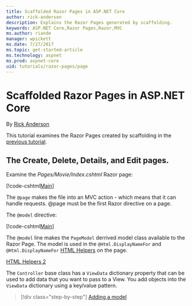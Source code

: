 ```yaml
---
title: Scaffolded Razor Pages in ASP.NET Core
author: rick-anderson
description: Explains the Razor Pages generated by scaffolding.
keywords: ASP.NET Core,Razor Pages,Razor,MVC
ms.author: riande
manager: wpickett
ms.date: 7/27/2017
ms.topic: get-started-article
ms.technology: aspnet
ms.prod: aspnet-core
uid: tutorials/razor-pages/page
---
```

# Scaffolded Razor Pages in ASP.NET Core

By [Rick Anderson](https://twitter.com/RickAndMSFT)

This tutorial examines the Razor Pages created by scaffolding in the [previous tutorial](xref:tutorials/razor-pages/page). 

## The Create, Delete, Details, and Edit pages.

Examine the *Pages/Movie/Index.cshtml* Razor page:

[!code-cshtml[Main](razor-pages-start/sample/RazorPagesMovie/Pages/Movie/Index.cshtml)]

The `@page` makes the file into an MVC action - which means that it can handle requests. @page must be the first Razor directive on a page.

The `@model` directive:

[!code-cshtml[Main](razor-pages-start/sample/RazorPagesMovie/Pages/Movie/Index.cshtml?range=1-2&highlight=2)]

The `@model` line makes the `PageModel` derrived model class available to the Razor Page. The model is used in the `@Html.DisplayNameFor` and `@Html.DisplayNameFor` [HTML Helpers](xref:aspnet/mvc/overview/older-versions-1/views/creating-custom-html-helpers-cs#understanding-html-helpers) on the page.

[HTML Helpers 2](xref:aspnet/mvc/overview/older-versions-1/views/creating-custom-html-helpers-cs)


The `Controller` base class has a `ViewData` dictionary property that can be used to add data that you want to pass to a View. You add objects into the `ViewData` dictionary using a key/value pattern.

>[!div class="step-by-step"]
[Adding a model](xref:tutorials/razor-pages/model)
<!--
[](xref:tutorials/razor-pages/page)   
-->
